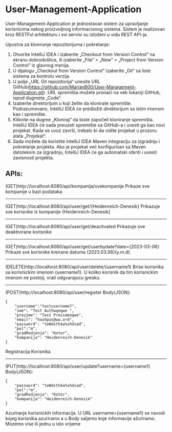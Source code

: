 # User-Management-Application

User-Management-Application je jednostavan sistem za upravljanje korisnicima nekog proizvoljnog informacionog sistema. Sistem je realizovan kroz RESTFul arhitekturu i svi servisi su izloženi u
vidu REST API-ja.

Upustva za kloniranje repozitorijuma i pokretanje: 

1. Otvorite IntelliJ IDEA i izaberite „Checkout from Version Control“ na ekranu dobrodošlice, ili izaberite „File“ > „New“ > „Project from Version Control“ iz glavnog menija.
2. U dijalogu „Checkout from Version Control“ izaberite „Git“ sa liste sistema za kontrolu verzija.
3. U polje „URL Git repozitorija“ unesite URL GitHub(https://github.com/MarjanB00/User-Management-Application.git). URL spremišta možete pronaći na veb lokaciji GitHub, ispod dugmeta „Code“.
4. Izaberite direktorijum u koji želite da klonirate spremište. Podrazumevano, IntelliJ IDEA će predložiti direktorijum sa istim imenom kao i spremište.
5. Kliknite na dugme „Kloniraj“ da biste započeli kloniranje spremišta. IntelliJ IDEA će sada preuzeti spremište sa GitHub-a i uvesti ga kao novi projekat. Kada se uvoz završi, trebalo bi da vidite projekat u prozoru alata „Projekat“.
6. Sada možete da koristite IntelliJ IDEA Maven integraciju za izgradnju i pokretanje projekta. Ako je projekat već konfigurisan sa Maven datotekom za izgradnju, IntelliJ IDEA će ga automatski otkriti i uvesti zavisnosti projekta.

APIs:
--------------------------------------------------------------------------
(GET)http://localhost:8080/api/kompanija/svekompanije
Prikaze sve kompanije u bazi podataka

--------------------------------------------------------------------------
(GET)http://localhost:8080/api/user/get/{Heidenreich-Denesik}
Prikazuje sve korisnike iz kompanije {Heidenreich-Denesik}

--------------------------------------------------------------------------
(GET)http://localhost:8080/api/user/get/deactivated
Prikazuje sve deaktivirane korisnike 

--------------------------------------------------------------------------
(GET)http://localhost:8080/api/user/get/userbydate?date={2023-03-06}
Prikaze sve korisnike kreirane datuma {2023.03.06}(y.m.d).

--------------------------------------------------------------------------
(DELETE)http://localhost:8080/api/user/delete/{username1}
Brise korisnika sa korisnickim imenom {username1}. U koliko korisnik da tim korisnickim imenom ne postoji, vrati odgvarajucu gresku.

--------------------------------------------------------------------------
(POST)http://localhost:8080/api/user/register
Body(JSON):
```
{   
    "username":"testusername7",
    "ime": "Test Authwqeqwe ",
    "prezime": "Test Prezimeeqwe",
    "email": "hashpas@ww.ord",
    "password": "teWdsth4a%shdsad",
    "pol":"m",
    "gradRodjenja": "Kotor",
    "kompanija": "Heidenreich-Denesik"
}
```
Registracija Korisnika

--------------------------------------------------------------------------
(PUT)http://localhost:8080/api/user/update?username={username1}
Body(JSON):
```
{   
    "password": "teWdsth4a%shdsad",
    "pol":"m",
    "gradRodjenja": "Kotor",
    "kompanija": "Heidenreich-Denesik"
}
```
Azuriranje korisnickih informacija. U URL username={username1} se navodi kojeg korisnika azuriramo a u Body saljemo koje informacije ažuriramo. Mozemo vise ili jednu u isto vrijeme
